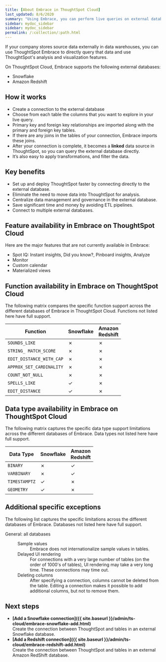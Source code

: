 ```yaml
---
title: [About Embrace in ThoughtSpot Cloud]
last_updated: 8/6/2020
summary: "Using Embrace, you can perform live queries on external databases."
sidebar: mydoc_sidebar
sidebar: mydoc_sidebar
permalink: /:collection/:path.html
---
```


If your company stores source data externally in data warehouses, you can use ThoughtSpot Embrace to directly query that data and use ThoughtSpot's analysis and visualization features.

On ThoughtSpot Cloud, Embrace supports the following external databases:
- Snowflake
- Amazon Redshift

## How it works

- Create a connection to the external database
- Choose from each table the columns that you want to explore in your live query.
- Primary key and foreign key relationships are imported along with the primary and foreign key tables.
- If there are any joins in the tables of your connection, Embrace imports these joins.
- After your connection is complete, it becomes a **linked** data source in ThoughtSpot, so you can query the external database directly.
- It’s also easy to apply transformations, and filter the data.

## Key benefits
- Set up and deploy ThoughtSpot faster by connecting directly to the external database.
- Eliminate the need to move data into ThoughtSpot for analysis.
- Centralize data management and governance in the external database.
- Save significant time and money by avoiding ETL pipelines.
- Connect to multiple external databases.

## Feature availability in Embrace on ThoughtSpot Cloud

Here are the major features that are not currently available in Embrace:

- Spot IQ: Instant insights, Did you know?, Pinboard insights, Analyze
- Monitor
- Custom calendar
- Materialized views

## Function availability in Embrace on ThoughtSpot Cloud

The following matrix compares the specific function support across the different databases of Embrace in ThoughtSpot Cloud. Functions not listed here have full support.

<table>
<thead>
<tr>
<th>Function</th>
<th>Snowflake</th>
<th>Amazon<br />Redshift</th>
</tr>
</thead>
<tbody>
<tr>
<td><code>SOUNDS_LIKE</code></td>
<td>&cross;</td>
<td>&cross;</td>
</tr>
<tr>
<td><code>STRING_ MATCH_SCORE</code></td>
<td>&cross;</td>
<td>&cross;</td>
</tr>
<tr>
<td><code>EDIT_DISTANCE_WITH_CAP</code></td>
<td>&cross;</td>
<td>&cross;</td>
</tr>
<tr>
<td><code>APPROX_SET_CARDINALITY</code></td>
<td>&cross;</td>
<td>&cross;</td>
</tr>
<tr>
<td><code>COUNT_NOT_NULL</code></td>
<td>&cross;</td>
<td>&cross;</td>
</tr>
<tr>
<td><code>SPELLS_LIKE</code></td>
<td>&check;</td>
<td>&cross;</td>
</tr>
<tr>
<td><code>EDIT_DISTANCE</code></td>
<td>&check;</td>
<td>&cross;</td>
</tr>
</tbody>
</table>

## Data type availability in Embrace on ThoughtSpot Cloud

The following matrix captures the specific data type support limitations across the different databases of Embrace. Data types not listed here have full support.

<table>
  <thead>
    <tr>
      <th>Data Type<br></th>
      <th>Snowflake<br></th>
      <th>Amazon<br>Redshift</th>
    </tr>
  </thead>
  <tbody>
    <tr>
      <td><code>BINARY</code></td>
      <td>&cross;</td>
      <td>&check;</td>
    </tr>
    <tr>
      <td><code>VARBINARY</code></td>
      <td>&cross;</td>
      <td>&check;</td>
    </tr>
    <tr>
      <td><code>TIMESTAMPTZ</code></td>
      <td>&check;</td>
      <td>&cross;</td>
    </tr>
    <tr>
      <td><code>GEOMETRY</code></td>
      <td>&check;</td>
      <td>&cross;</td>
    </tr>
  </tbody>
</table>

## Additional specific exceptions

The following list captures the specific limitations across the different databases of Embrace. Databases not listed here have full support.

<dl>
  <dlentry>
    <dt>General: all databases</dt>
    <dd>
      <dl>
        <dlentry>
          <dt>Sample values</dt>
          <dd>Embrace does not internationalize sample values in tables.</dd></dlentry>
        <dlentry>
           <dt>Delayed UI rendering</dt>
           <dd>For connections with a very large number of tables (on the order of 1000's of tables), UI rendering may take a very long time. These connections may time out.</dd></dlentry>
        <dlentry>
          <dt>Deleting columns</dt>
          <dd>After specifying a connection, columns cannot be deleted from the table. Editing a connection makes it possible to add additional columns, but not to remove them.</dd></dlentry>
      </dl>
    </dd>
  </dlentry>
     </dl>     


## Next steps

-   **[Add a Snowflake connection]({{ site.baseurl }}/admin/ts-cloud/embrace-snowflake-add.html)**  
Create the connection between ThoughtSpot and tables in an external Snowflake database.
-   **[Add a Redshift connection]({{ site.baseurl }}/admin/ts-cloud/embrace-redshift-add.html)**  
Create the connection between ThoughtSpot and tables in an external Amazon RedShift database.
